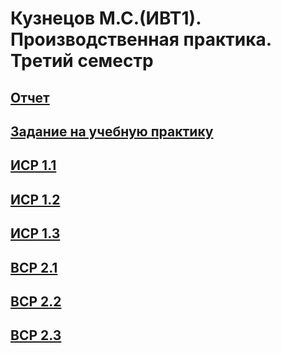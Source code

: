 # Кузнецов М.С.(ИВТ1). Производственная практика. Третий семестр

## [ Отчет](https://github.com/indeecdedushka/Kuznetsov.-Practice-3rd-semester/blob/master/%D0%9A%D1%83%D0%B7%D0%BD%D0%B5%D1%86%D0%BE%D0%B2%20%D0%9C.%D0%A1.%20%D0%BE%D1%82%D1%87%D0%B5%D1%82%20%D0%BF%D0%BE%20%D0%BF%D1%80%D0%B0%D0%BA%D1%82%D0%B8%D0%BA%D0%B5.pdf)

## [ Задание на учебную практику](https://github.com/indeecdedushka/Kuznetsov.-Practice-3rd-semester/blob/master/%D0%9A%D1%83%D0%B7%D0%BD%D0%B5%D1%86%D0%BE%D0%B2%20%D0%9C.%D0%A1.%20%D0%B7%D0%B0%D0%B4%D0%B0%D0%BD%D0%B8%D0%B5_%D0%BF%D1%80%D0%BE%D0%B5%D0%BA%D1%82%D0%BD%D0%BE-%D1%82%D0%B5%D1%85%D0%BD%D0%BE%D0%BB%D0%BE%D0%B3%D0%B8%D1%87%D0%B5%D1%81%D0%BA%D0%B0%D1%8F.pdf)

## [ ИСР 1.1](https://github.com/indeecdedushka/Kuznetsov.-Practice-3rd-semester/blob/master/%D0%9A%D1%83%D0%B7%D0%BD%D0%B5%D1%86%D0%BE%D0%B2%20%D0%9C.%D0%A1.%20%D0%98%D0%A1%D0%A0%201.1.pdf)

## [ ИСР 1.2](https://github.com/indeecdedushka/Kuznetsov.-Practice-3rd-semester/blob/master/%D0%9A%D1%83%D0%B7%D0%BD%D0%B5%D1%86%D0%BE%D0%B2%20%D0%9C.%D0%A1.%20%D0%98%D0%A1%D0%A0%201.2.pdf)

## [ ИСР 1.3](https://github.com/indeecdedushka/Kuznetsov.-Practice-3rd-semester/blob/master/%D0%9A%D1%83%D0%B7%D0%BD%D0%B5%D1%86%D0%BE%D0%B2%20%D0%9C.%D0%A1.%20%D0%98%D0%A1%D0%A0%201.3.pdf)

## [ ВСР 2.1](https://github.com/indeecdedushka/Kuznetsov.-Practice-3rd-semester/blob/master/%D0%9A%D1%83%D0%B7%D0%BD%D0%B5%D1%86%D0%BE%D0%B2%20%D0%9C.%D0%A1.%20%D0%92%D0%A1%D0%A0%202.1%20(1).pdf)

## [ ВСР 2.2](https://github.com/indeecdedushka/Kuznetsov.-Practice-3rd-semester/blob/master/%D0%9A%D1%83%D0%B7%D0%BD%D0%B5%D1%86%D0%BE%D0%B2%20%D0%9C.%D0%A1.%20%D0%92%D0%A1%D0%A0%202.2.pdf)

## [ ВСР 2.3](https://github.com/indeecdedushka/Kuznetsov.-Practice-3rd-semester/blob/master/%D0%9A%D1%83%D0%B7%D0%BD%D0%B5%D1%86%D0%BE%D0%B2%20%D0%9C.%D0%A1.%20%D0%98%D0%A1%D0%A0%201.3.pdf)

